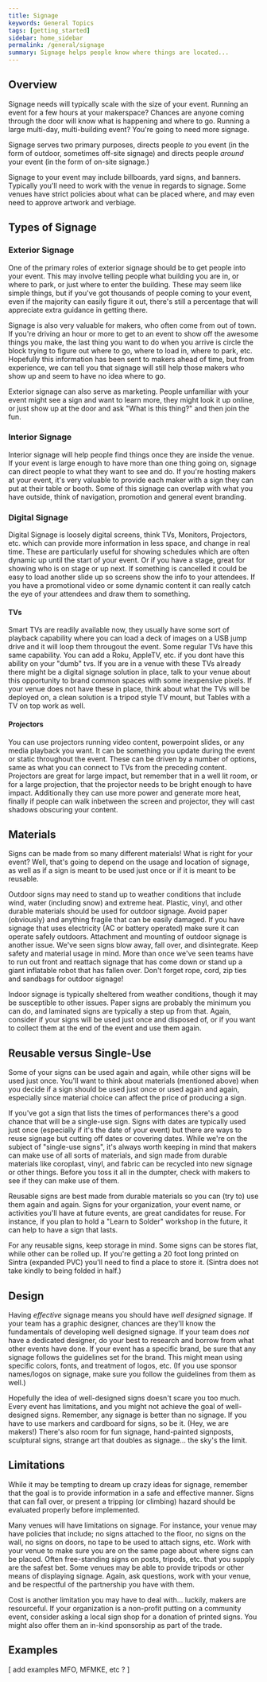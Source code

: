 ```yaml
---
title: Signage
keywords: General Topics
tags: [getting_started]
sidebar: home_sidebar
permalink: /general/signage
summary: Signage helps people know where things are located...
---
```


## Overview

Signage needs will typically scale with the size of your event. Running an event for a few hours at your makerspace? Chances are anyone coming through the door will know what is happening and where to go. Running a large multi-day, multi-building event? You're going to need more signage.

Signage serves two primary purposes, directs people _to_ you event (in the form of outdoor, sometimes off-site signage) and directs people _around_ your event (in the form of on-site signage.)

Signage to your event may include billboards, yard signs, and banners. Typically you'll need to work with the venue in regards to signage. Some venues have strict policies about what can be placed where, and may even need to approve artwork and verbiage. 

## Types of Signage

### Exterior Signage

One of the primary roles of exterior signage should be to get people into your event. This may involve telling people what building you are in, or where to park, or just where to enter the building. These may seem like simple things, but if you've got thousands of people coming to your event, even if the majority can easily figure it out, there's still a percentage that will appreciate extra guidance in getting there.

Signage is also very valuable for makers, who often come from out of town. If you're driving an hour or more to get to an event to show off the awesome things you make, the last thing you want to do when you arrive is circle the block trying to figure out where to go, where to load in, where to park, etc. Hopefully this information has been sent to makers ahead of time, but from experience, we can tell you that signage will still help those makers who show up and seem to have no idea where to go.

Exterior signage can also serve as marketing. People unfamiliar with your event might see a sign and want to learn more, they might look it up online, or just show up at the door and ask "What is this thing?" and then join the fun.

### Interior Signage

Interior signage will help people find things once they are inside the venue. If your event is large enough to have more than one thing going on, signage can direct people to what they want to see and do. If you're hosting makers at your event, it's very valuable to provide each maker with a sign they can put at their table or booth.  Some of this signage can overlap with what you have outside, think of navigation, promotion and general event branding.  

### Digital Signage

Digital Signage is loosely digital screens, think TVs, Monitors, Projectors, etc.  which can provide more information in less space, and change in real time.  These are particularly useful for showing schedules which are often dynamic up until the start of your event.  Or if you have a stage, great for showing who is on stage or up next.  If something is cancelled it could be easy to load another slide up so screens show the info to your attendees. If you have a promotional video or some dynamic content it can really catch the eye of your attendees and draw them to something.

#### TVs
Smart TVs are readily available now, they usually have some sort of playback capability where you can load a deck of images on a USB jump drive and it will loop them througout the event.  Some regular TVs have this same capability. You can add a Roku, AppleTV, etc. if you dont have this ability on your "dumb" tvs.  If you are in a venue with these TVs already there might be a digital signage solution in place, talk to your venue about this opportunity to brand common spaces with some inexpensive pixels.  If your venue does not have these in place, think about what the TVs will be deployed on, a clean solution is a tripod style TV mount, but Tables with a TV on top work as well.

#### Projectors
You can use projectors running video content, powerpoint slides, or any media playback you want.  It can be something you update during the event or static throughout the event.  These can be driven by a number of options, same as what you can connect to TVs from the preceding content.  Projectors are great for large impact, but remember that in a well lit room, or for a large projection, that the projector needs to be bright enough to have impact.  Additionally they can use more power and generate more heat, finally if people can walk inbetween the screen and projector, they will cast shadows obscuring your content.

## Materials

Signs can be made from so many different materials! What is right for your event? Well, that's going to depend on the usage and location of signage, as well as if a sign is meant to be used just once or if it is meant to be reusable.

Outdoor signs may need to stand up to weather conditions that include wind, water (including snow) and extreme heat. Plastic, vinyl, and other durable materials should be used for outdoor signage. Avoid paper (obviously) and anything fragile that can be easily damaged. If you have signage that uses electricity (AC or battery operated) make sure it can operate safely outdoors. Attachment and mounting of outdoor signage is another issue. We've seen signs blow away, fall over, and disintegrate. Keep safety and material usage in mind. More than once we've seen teams have to run out front and reattach signage that has come down or stand up a giant inflatable robot that has fallen over. Don't forget rope, cord, zip ties and sandbags for outdoor signage!

Indoor signage is typically sheltered from weather conditions, though it may be susceptible to other issues. Paper signs are probably the minimum you can do, and laminated signs are typically a step up from that. Again, consider if your signs will be used just once and disposed of, or if you want to collect them at the end of the event and use them again.

## Reusable versus Single-Use

Some of your signs can be used again and again, while other signs will be used just once. You'll want to think about materials (mentioned above) when you decide if a sign should be used just once or used again and again, especially since material choice can affect the price of producing a sign.

If you've got a sign that lists the times of performances there's a good chance that will be a single-use sign. Signs with dates are typically used just once (especially if it's the date of your event) but there are ways to reuse signage but cutting off dates or covering dates. While we're on the subject of "single-use signs", it's always worth keeping in mind that makers can make use of all sorts of materials, and sign made from durable materials like coroplast, vinyl, and fabric can be recycled into new signage or other things. Before you toss it all in the dumpter, check with makers to see if they can make use of them.

Reusable signs are best made from durable materials so you can (try to) use them again and again. Signs for your organization, your event name, or activities you'll have at future events, are great candidates for reuse. For instance, if you plan to hold a "Learn to Solder" workshop in the future, it can help to have a sign that lasts.

For any reusable signs, keep storage in mind. Some signs can be stores flat, while other can be rolled up. If you're getting a 20 foot long printed on Sintra (expanded PVC) you'll need to find a place to store it. (Sintra does not take kindly to being folded in half.)

## Design

Having _effective_ signage means you should have _well designed_ signage. If your team has a graphic designer, chances are they'll know the fundamentals of developing well designed signage. If your team does _not_ have a dedicated designer, do your best to research and borrow from what other events have done. If your event has a specific brand, be sure that any signage follows the guidelines set for the brand. This might mean using specific colors, fonts, and treatment of logos, etc. (If you use sponsor names/logos on signage, make sure you follow the guidelines from them as well.)

Hopefully the idea of well-designed signs doesn't scare you too much. Every event has limitations, and you might not achieve the goal of well-designed signs. Remember, any signage is better than no signage. If you have to use markers and cardboard for signs, so be it. (Hey, we are makers!) There's also room for fun signage, hand-painted signposts, sculptural signs, strange art that doubles as signage… the sky's the limit.

## Limitations

While it may be tempting to dream up crazy ideas for signage, remember that the goal is to provide information in a safe and effective manner. Signs that can fall over, or present a tripping (or climbing) hazard should be evaluated properly before implemented.

Many venues will have limitations on signage. For instance, your venue may have policies that include; no signs attached to the floor, no signs on the wall, no signs on doors, no tape to be used to attach signs, etc. Work with your venue to make sure you are on the same page about where signs can be placed. Often free-standing signs on posts, tripods, etc. that you supply are the safest bet. Some venues may be able to provide tripods or other means of displaying signage. Again, ask questions, work with your venue, and be respectful of the partnership you have with them.

Cost is another limitation you may have to deal with… luckily, makers are resourceful. If your organization is a non-profit putting on a community event, consider asking a local sign shop for a donation of printed signs. You might also offer them an in-kind sponsorship as part of the trade.

## Examples

[ add examples MFO, MFMKE, etc ? ]




